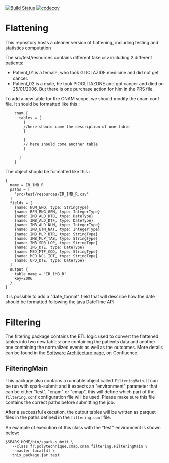[![Build Status](https://travis-ci.com/X-DataInitiative/SNIIRAM-flattening.svg?token=LzAm1iAXuXZzFBCrak5F&branch=master)](https://travis-ci.com/X-DataInitiative/SNIIRAM-flattening)
[![codecov](https://codecov.io/gh/X-DataInitiative/SNIIRAM-flattening/branch/master/graph/badge.svg?token=4a0h501t8P)](https://codecov.io/gh/X-DataInitiative/SNIIRAM-flattening)

# Flattening

This repository hosts a cleaner version of flattening, including testing and statistics computation

The src/test/resources contains different fake csv including 2 different patients:
* Patient_01 is a female, who took GLICLAZIDE medicine and did not get cancer.
* Patient_02 is a male, he took PIOGLITAZONE and got cancer and died on 25/01/2006. But there is one purchase action for him in the PRS file.


To add a new table for the CNAM scope, we should modify the cnam.conf file.
It should be formatted like this : 

        cnam {
          tables = [
            {
            //here should come the description of one table
            }

            {
            // here should come another table
            }

          ]
        }
        
The object should be formatted like this :

    {
      name = IR_IMB_R
      paths = [
        "src/test/resources/IR_IMB_R.csv"
      ]
      fields = [
        {name: NUM_ENQ, type: StringType}
        {name: BEN_RNG_GEM, type: IntegerType}
        {name: IMB_ALD_DTD, type: DateType}
        {name: IMB_ALD_DTF, type: DateType}
        {name: IMB_ALD_NUM, type: IntegerType}
        {name: IMB_ETM_NAT, type: IntegerType}
        {name: IMB_MLP_BTR, type: StringType}
        {name: IMB_MLP_TAB, type: StringType}
        {name: IMB_SDR_LOP, type: StringType}
        {name: INS_DTE, type: DateType}
        {name: MED_MTF_COD, type: StringType}
        {name: MED_NCL_IDT, type: StringType}
        {name: UPD_DTE, type: DateType}
      ]
      output {
        table_name = "IR_IMB_R"
        key=2006
      }
    }
    
It is possible to add a "date_format" field that will describe how the date 
should be formatted following the java DateTime API.

# Filtering

The filtering package contains the ETL logic used to convert the flattened tables into two new tables: one containing the patients data and another one containing the normalized events as well as the outcomes. More details can be found in the [Software Architecture page](https://datainitiative.atlassian.net/wiki/display/CNAM/Software+architecture), on Confluence.

## FilteringMain

This package also contains a runnable object called `FilteringMain`. It can be run with spark-submit and it expects an "environment" parameter that can be either "test", "cnam" or "cmap", this will define which part of the `filtering.conf` configuration file will be used. Please make sure this file contains the correct paths before submitting the job. 

After a successful execution, the output tables will be written as parquet files in the paths defined in the `filtering.conf` file.

An example of execution of this class with the "test" environment is shown below:

```
$SPARK_HOME/bin/spark-submit \
   --class fr.polytechnique.cmap.cnam.filtering.FilteringMain \
   --master local[4] \
   this_package.jar test
```



